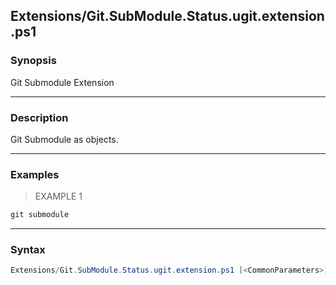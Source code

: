 Extensions/Git.SubModule.Status.ugit.extension.ps1
--------------------------------------------------

### Synopsis
Git Submodule Extension

---

### Description

Git Submodule as objects.

---

### Examples
> EXAMPLE 1

```PowerShell
git submodule
```

---

### Syntax
```PowerShell
Extensions/Git.SubModule.Status.ugit.extension.ps1 [<CommonParameters>]
```
